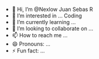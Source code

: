 - 👋 Hi, I’m @Nexlow Juan Sebas R
- 👀 I’m interested in ... Coding 
- 🌱 I’m currently learning ... 
- 💞️ I’m looking to collaborate on ...
- 📫 How to reach me ...
- 😄 Pronouns: ...
- ⚡ Fun fact: ...

<!---
Nexlow/Nexlow is a ✨ special ✨ repository because its `README.md` (this file) appears on your GitHub profile.
You can click the Preview link to take a look at your changes.
--->
